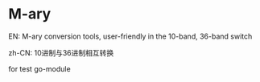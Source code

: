 # M-ary
EN:    M-ary conversion tools, user-friendly in the 10-band, 36-band switch

zh-CN: 10进制与36进制相互转换

for test go-module
